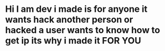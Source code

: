 # Hi I am dev i made is for anyone it wants hack another person or hacked a user wants to know how to get ip its why i made it FOR YOU
